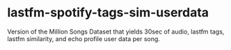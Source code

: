 # lastfm-spotify-tags-sim-userdata
Version of the Million Songs Dataset that yields 30sec of audio, lastfm tags, lastfm similarity, and echo profile user data per song.
